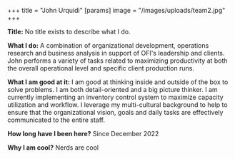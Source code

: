 +++
title = "John Urquidi"
[params]
image = "/images/uploads/team2.jpg"
+++

**Title:** No title exists to describe what I do.

**What I do:** A combination of organizational development, operations research and business analysis in support of OFI's leadership and clients. John performs a variety of tasks related to maximizing productivity at both the overall operational level and specific client production runs.

**What I am good at it:** I am good at thinking inside and outside of the box to solve problems. I am both detail-oriented and a big picture thinker. I am currently implementing an inventory control system to maximize capacity utilization and workflow. I leverage my multi-cultural background to help to ensure that the organizational vision, goals and daily tasks are effectively communicated to the entire staff.

**How long have I been here?** Since December 2022

**Why I am cool?** Nerds are cool
